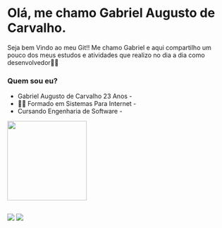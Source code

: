 # Olá, me chamo Gabriel Augusto de Carvalho.

Seja bem Vindo ao meu Git!! Me chamo Gabriel e aqui compartilho um pouco dos meus estudos e atividades que realizo no dia a dia como desenvolvedor👨‍💻

### Quem sou eu?
- Gabriel Augusto de Carvalho 23 Anos  - 
- 👨‍💻 Formado em Sistemas Para Internet -
- Cursando Engenharia de Software -

 <div>
  <a href="https://github.com/GabrielAugustoCarvalho">
  <img height="180em" src="https://github-readme-stats.vercel.app/api/top-langs/?username=GabrielAugustoCarvalho&layout=compact&langs_count=7&theme=dark"/>
</div>
  
  ##
 <div> 
  <a href="https://instagram.com/caresia22?utm_medium=copy_link" target="_blank"><img src="https://img.shields.io/badge/-Instagram-%23E4405F?style=for-the-badge&logo=instagram&logoColor=white" target="_blank"></a>
  <a href=https://www.linkedin.com/in/gabriel-augusto-de-carvalho-1904a52bb/> <img src="https://img.shields.io/badge/-Linkedin-%23E4405F?style=for-the-badge&logo=linkedin&logoColor=white" target="_blank"></a> 

</div>
